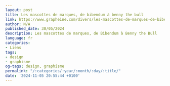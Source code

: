```yaml
---
layout: post
title: Les mascottes de marques, de bibendum à benny the bull
link: https://www.grapheine.com/divers/les-mascottes-de-marques-de-bibendum-a-benny-the-bull
author: N/A
published_date: 30/05/2024
description: Les mascottes de marques, de Bibendum à Benny the Bull
language: fr
categories:
- Liens
tags:
- design
- graphisme
og-tags: design, graphisme
permalink: "/:categories/:year/:month/:day/:title/"
date: '2024-11-05 20:55:44 +0100'
---
```

